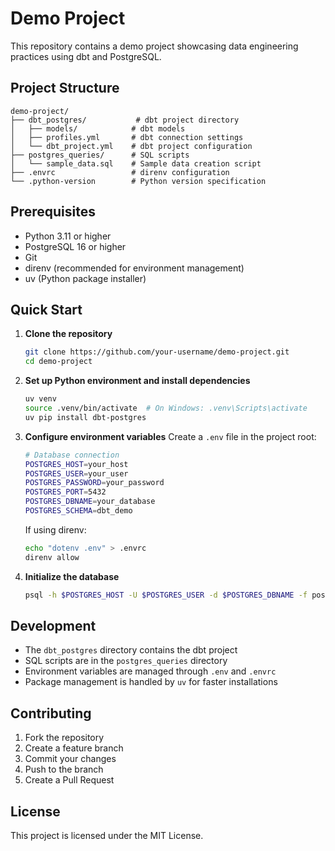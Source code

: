 # Demo Project

This repository contains a demo project showcasing data engineering practices using dbt and PostgreSQL.

## Project Structure

```
demo-project/
├── dbt_postgres/           # dbt project directory
│   ├── models/            # dbt models
│   ├── profiles.yml       # dbt connection settings
│   └── dbt_project.yml    # dbt project configuration
├── postgres_queries/      # SQL scripts
│   └── sample_data.sql    # Sample data creation script
├── .envrc                 # direnv configuration
└── .python-version        # Python version specification
```

## Prerequisites

- Python 3.11 or higher
- PostgreSQL 16 or higher
- Git
- direnv (recommended for environment management)
- uv (Python package installer)

## Quick Start

1. **Clone the repository**
   ```bash
   git clone https://github.com/your-username/demo-project.git
   cd demo-project
   ```

2. **Set up Python environment and install dependencies**
   ```bash
   uv venv
   source .venv/bin/activate  # On Windows: .venv\Scripts\activate
   uv pip install dbt-postgres
   ```

3. **Configure environment variables**
   Create a `.env` file in the project root:
   ```bash
   # Database connection
   POSTGRES_HOST=your_host
   POSTGRES_USER=your_user
   POSTGRES_PASSWORD=your_password
   POSTGRES_PORT=5432
   POSTGRES_DBNAME=your_database
   POSTGRES_SCHEMA=dbt_demo
   ```

   If using direnv:
   ```bash
   echo "dotenv .env" > .envrc
   direnv allow
   ```

4. **Initialize the database**
   ```bash
   psql -h $POSTGRES_HOST -U $POSTGRES_USER -d $POSTGRES_DBNAME -f postgres_queries/sample_data.sql
   ```

## Development

- The `dbt_postgres` directory contains the dbt project
- SQL scripts are in the `postgres_queries` directory
- Environment variables are managed through `.env` and `.envrc`
- Package management is handled by `uv` for faster installations

## Contributing

1. Fork the repository
2. Create a feature branch
3. Commit your changes
4. Push to the branch
5. Create a Pull Request

## License

This project is licensed under the MIT License.
